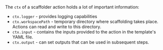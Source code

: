 The `ctx` of a scaffolder action holds a lot of important information:
- `ctx.logger` - provides logging capabilities
- `ctx.workspacePath` - temporary directory where scaffolding takes place. Actions can read and write to this directory.
- `ctx.input` - contains the inputs provided to the action in the template's YAML file.
- `ctx.output` - can set outputs that can be used in subsequent steps.